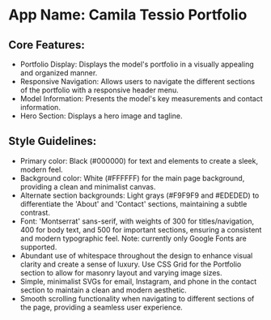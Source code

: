 # **App Name**: Camila Tessio Portfolio

## Core Features:

- Portfolio Display: Displays the model's portfolio in a visually appealing and organized manner.
- Responsive Navigation: Allows users to navigate the different sections of the portfolio with a responsive header menu.
- Model Information: Presents the model's key measurements and contact information.
- Hero Section: Displays a hero image and tagline.

## Style Guidelines:

- Primary color: Black (#000000) for text and elements to create a sleek, modern feel.
- Background color: White (#FFFFFF) for the main page background, providing a clean and minimalist canvas.
- Alternate section backgrounds: Light grays (#F9F9F9 and #EDEDED) to differentiate the 'About' and 'Contact' sections, maintaining a subtle contrast.
- Font: 'Montserrat' sans-serif, with weights of 300 for titles/navigation, 400 for body text, and 500 for important sections, ensuring a consistent and modern typographic feel. Note: currently only Google Fonts are supported.
- Abundant use of whitespace throughout the design to enhance visual clarity and create a sense of luxury. Use CSS Grid for the Portfolio section to allow for masonry layout and varying image sizes.
- Simple, minimalist SVGs for email, Instagram, and phone in the contact section to maintain a clean and modern aesthetic.
- Smooth scrolling functionality when navigating to different sections of the page, providing a seamless user experience.